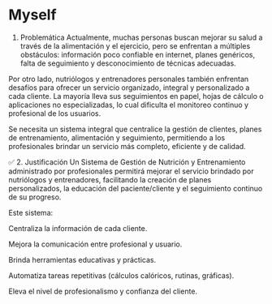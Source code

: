 # Myself
1. Problemática
Actualmente, muchas personas buscan mejorar su salud a través de la alimentación y el ejercicio, pero se enfrentan a múltiples obstáculos: información poco confiable en internet, planes genéricos, falta de seguimiento y desconocimiento de técnicas adecuadas.

Por otro lado, nutriólogos y entrenadores personales también enfrentan desafíos para ofrecer un servicio organizado, integral y personalizado a cada cliente. La mayoría lleva sus seguimientos en papel, hojas de cálculo o aplicaciones no especializadas, lo cual dificulta el monitoreo continuo y profesional de los usuarios.

Se necesita un sistema integral que centralice la gestión de clientes, planes de entrenamiento, alimentación y seguimiento, permitiendo a los profesionales brindar un servicio más completo, eficiente y de calidad.

✅ 2. Justificación
Un Sistema de Gestión de Nutrición y Entrenamiento administrado por profesionales permitirá mejorar el servicio brindado por nutriólogos y entrenadores, facilitando la creación de planes personalizados, la educación del paciente/cliente y el seguimiento continuo de su progreso.

Este sistema:

Centraliza la información de cada cliente.

Mejora la comunicación entre profesional y usuario.

Brinda herramientas educativas y prácticas.

Automatiza tareas repetitivas (cálculos calóricos, rutinas, gráficas).

Eleva el nivel de profesionalismo y confianza del cliente.

